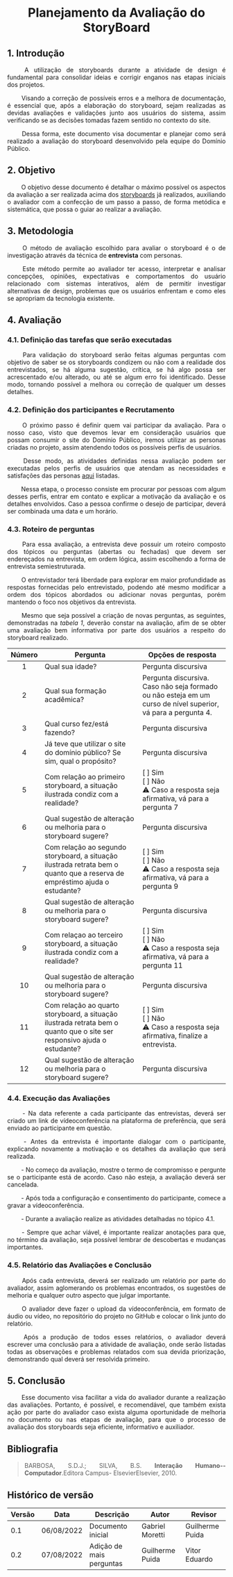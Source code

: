# <center> Planejamento da Avaliação do StoryBoard

<div align="justify">

## 1. Introdução

&emsp;&emsp; A utilização de storyboards durante a atividade de design é fundamental para consolidar ideias e corrigir enganos nas etapas iniciais dos projetos.

&emsp;&emsp; Visando a correção de possíveis erros e a melhora de documentação, é essencial que, após a elaboração do storyboard, sejam realizadas as devidas avaliações e validações junto aos usuários do sistema, assim verificando se as decisões tomadas fazem sentido no contexto do site.

&emsp;&emsp; Dessa forma, este documento visa documentar e planejar como será realizado a avaliação do storyboard desenvolvido pela equipe do Domínio Público.

## 2. Objetivo

&emsp;&emsp; O objetivo desse documento é detalhar o máximo possível os aspectos da avaliação a ser realizada acima dos [storyboards](../../design/Fase1/storyboard.md) já realizados, auxiliando o avaliador com a confecção de um passo a passo, de forma metódica e sistemática, que possa o guiar ao realizar a avaliação.

## 3. Metodologia

&emsp;&emsp; O método de avaliação escolhido para avaliar o storyboard é o de investigação através da técnica de **entrevista** com personas.

&emsp;&emsp; Este método permite ao avaliador ter acesso, interpretar e analisar concepções, opiniões, expectativas e comportamentos do usuário relacionado com sistemas interativos, além de permitir investigar alternativas de design, problemas que os usuários enfrentam e como eles se apropriam da tecnologia existente.

## 4. Avaliação

### 4.1. Definição das tarefas que serão executadas

&emsp;&emsp; Para validação do storyboard serão feitas algumas perguntas com objetivo de saber se os storyboards condizem ou não com a realidade dos entrevistados, se há alguma sugestão, crítica, se há algo possa ser acrescentado e/ou alterado, ou até se algum erro foi identificado. Desse modo, tornando possível a melhora ou correção de qualquer um desses detalhes.

### 4.2. Definição dos participantes e Recrutamento

&emsp;&emsp; O próximo passo é definir quem vai participar da avaliação. Para o nosso caso, visto que devemos levar em consideração usuários que possam consumir o site do Domínio Público, iremos utilizar as personas criadas no projeto, assim atendendo todos os possíveis perfis de usuários.

&emsp;&emsp; Desse modo, as atividades definidas nessa avaliação podem ser executadas pelos perfis de usuários que atendam as necessidades e satisfações das personas [aqui](../../analiseRequisitos/personas.md) listadas.

&emsp;&emsp; Nessa etapa, o processo consiste em procurar por pessoas com algum desses perfis, entrar em contato e explicar a motivação da avaliação e os detalhes envolvidos. Caso a pessoa confirme o desejo de participar, deverá ser combinada uma data e um horário.

### 4.3. Roteiro de perguntas

&emsp;&emsp;  Para essa avaliação, a entrevista deve possuir um roteiro composto dos tópicos ou perguntas (abertas ou fechadas) que devem ser endereçados na entrevista, em ordem lógica, assim escolhendo a forma de entrevista semiestruturada.

&emsp;&emsp; O entrevistador terá liberdade para explorar em maior profundidade as respostas fornecidas pelo entrevistado, podendo até mesmo modificar a ordem dos tópicos abordados ou adicionar novas perguntas, porém mantendo o foco nos objetivos da entrevista.

&emsp;&emsp; Mesmo que seja possível a criação de novas perguntas, as seguintes, demonstradas na _tabela 1_, deverão constar na avaliação, afim de se obter uma avaliação bem informativa por parte dos usuários a respeito do storyboard realizado.

| Número | <center>Pergunta | <center>Opções de resposta |
|:---:|:----------|:-------------------|
| 1 | Qual sua idade? | Pergunta discursiva |
| 2 | Qual sua formação acadêmica? | Pergunta discursiva. Caso não seja formado ou não esteja em um curso de nível superior, vá para a pergunta 4. |
| 3 | Qual curso fez/está fazendo? | Pergunta discursiva |
| 4 | Já teve que utilizar o site do domínio público? Se sim, qual o propósito? | Pergunta discursiva | 
| 5 | Com relação ao primeiro storyboard, a situação ilustrada condiz com a realidade? | [ ] Sim<br>[ ] Não<br>⚠️ Caso a resposta seja afirmativa, vá para a pergunta 7 |
| 6 | Qual sugestão de alteração ou melhoria para o storyboard sugere? | Pergunta discursiva |
| 7 | Com relação ao segundo storyboard, a situação ilustrada retrata bem o quanto que a reserva de empréstimo ajuda o estudante? | [ ] Sim<br>[ ] Não<br>⚠️ Caso a resposta seja afirmativa, vá para a pergunta 9 |
| 8 | Qual sugestão de alteração ou melhoria para o storyboard sugere? | Pergunta discursiva |
| 9 | Com relaçao ao terceiro storyboard, a situação ilustrada condiz com a realidade? | [ ] Sim<br>[ ] Não<br>⚠️ Caso a resposta seja afirmativa, vá para a pergunta 11 |
| 10 | Qual sugestão de alteração ou melhoria para o storyboard sugere? | Pergunta discursiva |
| 11 | Com relação ao quarto storyboard, a situação ilustrada retrata bem o quanto que o site ser responsivo ajuda o estudante? | [ ] Sim<br>[ ] Não<br>⚠️ Caso a resposta seja afirmativa, finalize a entrevista. |
| 12 | Qual sugestão de alteração ou melhoria para o storyboard sugere? | Pergunta discursiva |

### 4.4. Execução das Avaliações

&emsp;&emsp; - Na data referente a cada participante das entrevistas, deverá ser criado um link de vídeoconferência na plataforma de preferência, que será enviado ao participante em questão.

&emsp;&emsp; - Antes da entrevista é importante dialogar com o participante, explicando novamente a motivação e os detalhes da avaliação que será realizada.

&emsp;&emsp; - No começo da avaliação, mostre o termo de compromisso e pergunte se o participante está de acordo. Caso não esteja, a avaliação deverá ser cancelada.

&emsp;&emsp; - Após toda a configuração e consentimento do participante, comece a gravar a vídeoconferência.

&emsp;&emsp; - Durante a avaliação realize as atividades detalhadas no tópico 4.1.

&emsp;&emsp; - Sempre que achar viável, é importante realizar anotações para que, no término da avaliação, seja possível lembrar de descobertas e mudanças importantes.

### 4.5. Relatório das Avaliações e Conclusão

&emsp;&emsp; Após cada entrevista, deverá ser realizado um relatório por parte do avaliador, assim aglomerando os problemas encontrados, os sugestões de melhoria e qualquer outro aspecto que julgar importante.

&emsp;&emsp; O avaliador deve fazer o upload da vídeoconferência, em formato de áudio ou vídeo, no repositório do projeto no GitHub e colocar o link junto do relatório.

&emsp;&emsp; Após a produção de todos esses relatórios, o avaliador deverá escrever uma conclusão para a atividade de avaliação, onde serão listadas todas as observações e problemas relatados com sua devida priorização, demonstrando qual deverá ser resolvida primeiro.

## 5. Conclusão

&emsp;&emsp; Esse documento visa facilitar a vida do avaliador durante a realização das avaliações. Portanto, é possível, e recomendável, que também exista ação por parte do avaliador caso exista alguma oportunidade de melhoria no documento ou nas etapas de avaliação, para que o processo de avaliação dos storyboards seja eficiente, informativo e auxiliador.

## Bibliografia

>BARBOSA, S.D.J.; SILVA, B.S. **Interação Humano--Computador**.Editora Campus- ElsevierElsevier, 2010.

## Histórico de versão

| Versão | Data       | Descrição                                 | Autor        | Revisor   |
| ------ | ---------- | ----------------------------------------- | ------------ | --------- |
| 0.1    | 06/08/2022 | Documento inicial                         | Gabriel Moretti  | Guilherme Puida |
| 0.2    | 07/08/2022 | Adição de mais perguntas                  | Guilherme Puida  | Vitor Eduardo |

</div>
